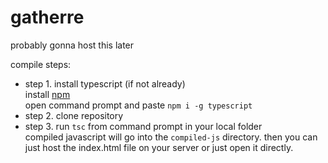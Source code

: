 # gatherre

probably gonna host this later

compile steps:
- step 1. install typescript (if not already)<br>
install [npm](https://www.npmjs.com/package/npm)<br>
open command prompt and paste `npm i -g typescript`<br>
- step 2. clone repository<br>
- step 3. run `tsc` from command prompt in your local folder<br>
compiled javascript will go into the `compiled-js` directory. then you can just host the index.html file on your server or just open it directly.
